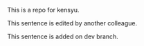 This is a repo for kensyu.

This sentence is edited by another colleague.

This sentence is added on dev branch.
